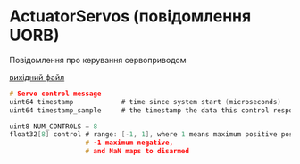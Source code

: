 # ActuatorServos (повідомлення UORB)

Повідомлення про керування сервоприводом

[вихідний файл](https://github.com/PX4/PX4-Autopilot/blob/release/1.15/msg/ActuatorServos.msg)

```c
# Servo control message
uint64 timestamp            # time since system start (microseconds)
uint64 timestamp_sample     # the timestamp the data this control response is based on was sampled

uint8 NUM_CONTROLS = 8
float32[8] control # range: [-1, 1], where 1 means maximum positive position,
                   # -1 maximum negative,
                   # and NaN maps to disarmed

```
